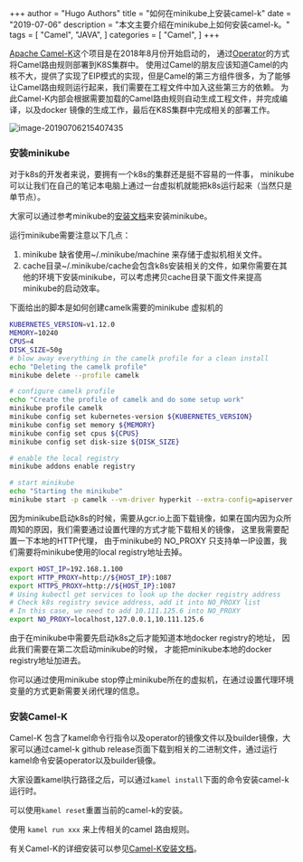 +++
author = "Hugo Authors"
title = "如何在minikube上安装camel-k"
date = "2019-07-06"
description = "本文主要介绍在minikube上如何安装camel-k。"
tags = [
    "Camel",
    "JAVA", 
]
categories = [
    "Camel",
]
+++


[Apache Camel-K](https://github.com/apache/camel-k/)这个项目是在2018年8月份开始启动的， 通过[Operator](https://github.com/operator-framework/operator-sdk)的方式将Camel路由规则部署到K8S集群中。 使用过Camel的朋友应该知道Camel的内核不大，提供了实现了EIP模式的实现，但是Camel的第三方组件很多，为了能够让Camel路由规则运行起来，我们需要在工程文件中加入这些第三方的依赖。 为此Camel-K内部会根据需要加载的Camel路由规则自动生成工程文件，并完成编译，以及docker 镜像的生成工作，最后在K8S集群中完成相关的部署工作。

![image-20190706215407435](/images/camel/image-camel-k.png)

### 安装minikube

对于k8s的开发者来说，要拥有一个k8s的集群还是挺不容易的一件事， minikube可以让我们在自己的笔记本电脑上通过一台虚拟机就能把k8s运行起来（当然只是单节点）。

大家可以通过参考minikube的[安装文档](https://kubernetes.io/docs/tasks/tools/install-minikube/)来安装minikube。

运行minikube需要注意以下几点：

1. minikube 缺省使用~/.minikube/machine 来存储于虚拟机相关文件。
2. cache目录~/.minikube/cache会包含k8s安装相关的文件，如果你需要在其他的环境下安装minikube，可以考虑拷贝cache目录下面文件来提高minikube的启动效率。

下面给出的脚本是如何创建camelk需要的minikube 虚拟机的

```sh
KUBERNETES_VERSION=v1.12.0
MEMORY=10240
CPUS=4
DISK_SIZE=50g
# blow away everything in the camelk profile for a clean install
echo "Deleting the camelk profile"
minikube delete --profile camelk

# configure camelk profile
echo "Create the profile of camelk and do some setup work"
minikube profile camelk
minikube config set kubernetes-version ${KUBERNETES_VERSION}
minikube config set memory ${MEMORY}
minikube config set cpus ${CPUS}
minikube config set disk-size ${DISK_SIZE}

# enable the local registry
minikube addons enable registry

# start minikube
echo "Starting the minikube"
minikube start -p camelk --vm-driver hyperkit --extra-config=apiserver.enable-admission-plugins="LimitRanger,NamespaceExists,NamespaceLifecycle,ResourceQuota,ServiceAccount,DefaultStorageClass,MutatingAdmissionWebhook"

```

因为minikube启动k8s的时候，需要从gcr.io上面下载镜像，如果在国内因为众所周知的原因，我们需要通过设置代理的方式才能下载相关的镜像， 这里我需要配置一下本地的HTTP代理， 由于minikube的 NO_PROXY 只支持单一IP设置，我们需要将minikube使用的local registry地址去掉。

```sh
export HOST_IP=192.168.1.100
export HTTP_PROXY=http://${HOST_IP}:1087
export HTTPS_PROXY=http://${HOST_IP}:1087
# Using kubectl get services to look up the docker registry address
# Check k8s registry sevice address, add it into NO_PROXY list
# In this case, we need to add 10.111.125.6 into NO_PROXY
export NO_PROXY=localhost,127.0.0.1,10.111.125.6
```

由于在minikube中需要先启动k8s之后才能知道本地docker registry的地址， 因此我们需要在第二次启动minikube的时候， 才能把minikube本地的docker registry地址加进去。

你可以通过使用minikube stop停止minikube所在的虚拟机，在通过设置代理环境变量的方式更新需要关闭代理的信息。

### 安装Camel-K

Camel-K 包含了kamel命令行指令以及operator的镜像文件以及builder镜像，大家可以通过camel-k github release页面下载到相关的二进制文件，通过运行kamel命令安装operator以及builder镜像。

大家设置kamel执行路径之后，可以通过`kamel install`下面的命令安装camel-k 运行时。

可以使用`kamel reset`重置当前的camel-k的安装。

使用 `kamel run xxx` 来上传相关的camel 路由规则。

有关Camel-K的详细安装可以参见[Camel-K安装文档](https://github.com/apache/camel-k#installation)。

